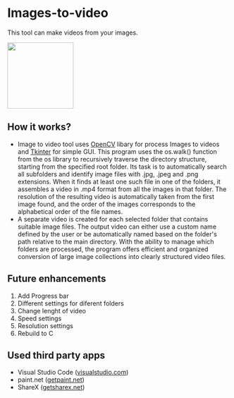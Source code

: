# Images-to-video

This tool can make videos from your images.

<img width="150" src="https://github.com/user-attachments/assets/470cad39-d420-41c7-b017-e43e8feb7d79" />
  
## How it works?
- Image to video tool uses [OpenCV](https://opencv.org/) libary for process Images to videos and [Tkinter](https://docs.python.org/3/library/tkinter.html) for simple GUI.
This program uses the os.walk() function from the os library to recursively traverse the directory structure, starting from the specified root folder. Its task is to automatically search all subfolders and identify image files with .jpg, .jpeg and .png extensions. When it finds at least one such file in one of the folders, it assembles a video in .mp4 format from all the images in that folder. The resolution of the resulting video is automatically taken from the first image found, and the order of the images corresponds to the alphabetical order of the file names.
- A separate video is created for each selected folder that contains suitable image files. The output video can either use a custom name defined by the user or be automatically named based on the folder's path relative to the main directory. With the ability to manage which folders are processed, the program offers efficient and organized conversion of large image collections into clearly structured video files.

## Future enhancements
1. Add Progress bar
2. Different settings for diferent folders
3. Change lenght of video
4. Speed settings
5. Resolution settings 
6. Rebuild to C

## Used third party apps
+ Visual Studio Code ([visualstudio.com](https://code.visualstudio.com/))
+ paint.net ([getpaint.net](https://www.getpaint.net/))
+ ShareX ([getsharex.net](https://getsharex.com/t))
